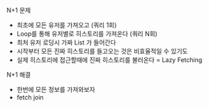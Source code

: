 N+1 문제
- 최초에 모든 유저를 가져오고 (쿼리 1회)
- Loop를 통해 유저별로 히스토리를 가져온다 (쿼리 N회)
- 최처 유저 로딩시 가짜 List<UserLoanHistory> 가 들어간다
- 시작부터 모든 진짜 히스토리를 들고오는 것은 비효율적일 수 있기도 
- 실제 히스토리에 접근할때에 진짜 히스토리를 불러온다 = Lazy Fetching

N+1 해결
- 한번에 모든 정보를 가져와보자
- fetch join 